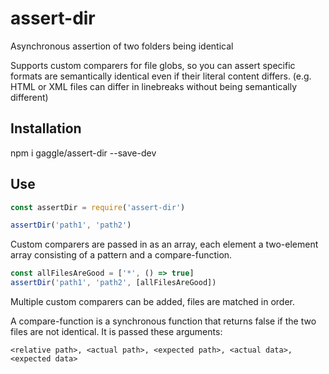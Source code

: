 # assert-dir
Asynchronous assertion of two folders being identical

Supports custom comparers for file globs, 
so you can assert specific formats are semantically identical 
even if their literal content differs.
(e.g. HTML or XML files can differ in linebreaks without being semantically different) 

## Installation
npm i gaggle/assert-dir --save-dev

## Use
```js
const assertDir = require('assert-dir')

assertDir('path1', 'path2')
```

Custom comparers are passed in as an array,
each element a two-element array 
consisting of a pattern and a compare-function.

```js
const allFilesAreGood = ['*', () => true]
assertDir('path1', 'path2', [allFilesAreGood])
```

Multiple custom comparers can be added, 
files are matched in order.

A compare-function is a synchronous function 
that returns false if the two files are not identical. 
It is passed these arguments:
```
<relative path>, <actual path>, <expected path>, <actual data>, <expected data>
``` 
